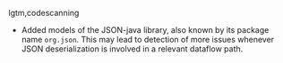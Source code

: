 lgtm,codescanning
* Added models of the JSON-java library, also known by its package name `org.json`. This may lead to detection of more issues whenever JSON deserialization is involved in a relevant dataflow path.
